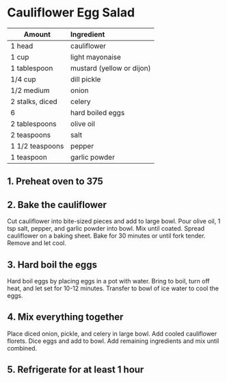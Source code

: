 # Cauliflower Egg Salad

| Amount          | Ingredient                |
| --------------- | :------------------------ |
| 1 head          | cauliflower               |
| 1 cup           | light mayonaise           |
| 1 tablespoon    | mustard (yellow or dijon) |
| 1/4 cup         | dill pickle               |
| 1/2 medium      | onion                     |
| 2 stalks, diced | celery                    |
| 6               | hard boiled eggs          |
| 2 tablespoons   | olive oil                 |
| 2 teaspoons     | salt                      |
| 1 1/2 teaspoons | pepper                    |
| 1 teaspoon      | garlic powder             |

## 1. Preheat oven to 375

## 2. Bake the cauliflower

Cut cauliflower into bite-sized pieces and add to large bowl. Pour olive oil, 1 tsp salt, pepper, and garlic powder into bowl. Mix until coated. Spread cauliflower on a baking sheet. Bake for 30 minutes or until fork tender. Remove and let cool.

## 3. Hard boil the eggs

Hard boil eggs by placing eggs in a pot with water. Bring to boil, turn off heat, and let set for 10-12 minutes. Transfer to bowl of ice water to cool the eggs.

## 4. Mix everything together

Place diced onion, pickle, and celery in large bowl. Add cooled cauliflower florets. Dice eggs and add to bowl. Add remaining ingredients and mix until combined.

## 5. Refrigerate for at least 1 hour
